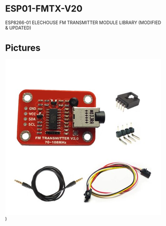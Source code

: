 # ESP01-FMTX-V20
ESP8266-01 ELECHOUSE FM TRANSMITTER MODULE LIBRARY (MODIFIED &amp; UPDATED)
# Pictures
![image](https://raw.githubusercontent.com/ismailcanernaz/ESP01-FMTX-V20/refs/heads/main/esp01_fmtx_demo/docs/42269.jpg))
